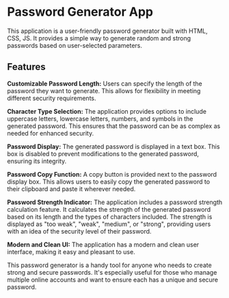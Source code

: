 # Password Generator App

This application is a user-friendly password generator built with HTML, CSS, JS. It provides a simple way to generate random and strong passwords based on user-selected parameters.

## Features

**Customizable Password Length:** Users can specify the length of the password they want to generate. This allows for flexibility in meeting different security requirements.

**Character Type Selection:** The application provides options to include uppercase letters, lowercase letters, numbers, and symbols in the generated password. This ensures that the password can be as complex as needed for enhanced security.

**Password Display:** The generated password is displayed in a text box. This box is disabled to prevent modifications to the generated password, ensuring its integrity.

**Password Copy Function:** A copy button is provided next to the password display box. This allows users to easily copy the generated password to their clipboard and paste it wherever needed.

**Password Strength Indicator:** The application includes a password strength calculation feature. It calculates the strength of the generated password based on its length and the types of characters included. The strength is displayed as "too weak", "weak", "medium", or "strong", providing users with an idea of the security level of their password.


**Modern and Clean UI:** The application has a modern and clean user interface, making it easy and pleasant to use.

This password generator is a handy tool for anyone who needs to create strong and secure passwords. It's especially useful for those who manage multiple online accounts and want to ensure each has a unique and secure password.
